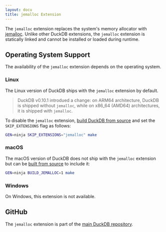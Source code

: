 ```yaml
---
layout: docu
title: jemalloc Extension
---
```


The `jemalloc` extension replaces the system's memory allocator with [jemalloc](https://jemalloc.net/).
Unlike other DuckDB extensions, the `jemalloc` extension is statically linked and cannot be installed or loaded during runtime.

## Operating System Support

The availability of the `jemalloc` extension depends on the operating system.

### Linux

The Linux version of DuckDB ships with the `jemalloc` extension by default.

> DuckDB v0.10.1 introdued a change: on ARM64 architecture, DuckDB is shipped without `jemalloc`, while on x86_64 (AMD64) architectures, it is shipped with `jemalloc`.

To disable the `jemalloc` extension, [build DuckDB from source](/dev/building) and set the `SKIP_EXTENSIONS` flag as follows:

```bash
GEN=ninja SKIP_EXTENSIONS="jemalloc" make
```

### macOS

The macOS version of DuckDB does not ship with the `jemalloc` extension but can be [built from source](/dev/building) to include it:

```bash
GEN=ninja BUILD_JEMALLOC=1 make
```

### Windows

On Windows, this extension is not available.

## GitHub

The `jemalloc` extension is part of the [main DuckDB repository](https://github.com/duckdb/duckdb/tree/main/extension/jemalloc).
